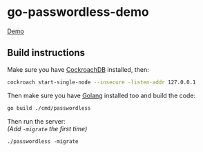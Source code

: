 # go-passwordless-demo

[Demo](https://go-passwordless-demo.herokuapp.com/)

## Build instructions

Make sure you have [CockroachDB](https://www.cockroachlabs.com/) installed, then:

```bash
cockroach start-single-node --insecure -listen-addr 127.0.0.1
```

Then make sure you have [Golang](https://golang.org/) installed too and build the code:

```bash
go build ./cmd/passwordless
```

Then run the server:<br>
_(Add `-migrate` the first time)_
```
./passwordless -migrate
```
